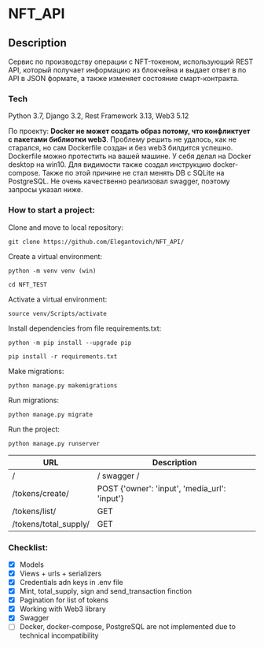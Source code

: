 # NFT_API
## Description
Сервис по производству операции с NFT-токеном, использующий REST API, который получает информацию из блокчейна и выдает ответ в по API в JSON формате, а также изменяет состояние смарт-контракта.

### Tech
Python 3.7, Django 3.2, Rest Framework 3.13, Web3 5.12


По проекту:
  <b>Docker не может создать образ потому, что конфликтует с пакетами библиотки web3</b>. Проблему решить не удалось, как не старался, но сам Dockerfile создан и без web3 билдится успешно. Dockerfile можно протестить на вашей машине. У себя делал на Docker desktop на win10. Для видимости также создал инструкцию docker-compose. Также по этой причине не стал менять DB с SQLite на PostgreSQL. Не очень качественно реализовал swagger, поэтому запросы указал ниже.


### How to start a project:

Clone and move to local repository:

```
git clone https://github.com/Elegantovich/NFT_API/
```
Create a virtual environment:
```
python -m venv venv (win)
```
```
cd NFT_TEST
```
Activate a virtual environment:
```
source venv/Scripts/activate
```
Install dependencies from file requirements.txt:
```
python -m pip install --upgrade pip
```
```
pip install -r requirements.txt
```
Make migrations:
```
python manage.py makemigrations
```
Run migrations:
```
python manage.py migrate 
```
Run the project:
```
python manage.py runserver
```

| URL| Description |
| ------ | ------ |
| / | / swagger /
| /tokens/create/| POST {'owner': 'input', 'media_url': 'input'} |
| /tokens/list/ | GET |
| /tokens/total_supply/ | GET |

### Checklist:
- [x] Models
- [x] Views + urls + serializers
- [x] Credentials adn keys in .env file
- [x] Mint, total_supply, sign and send_transaction finction
- [x] Pagination for list of tokens
- [x] Working with Web3 library
- [x] Swagger
- [ ] Docker, docker-compose, PostgreSQL are not implemented due to technical incompatibility
